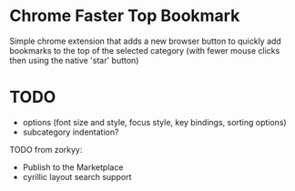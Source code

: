Chrome Faster Top Bookmark
======================

Simple chrome extension that adds a new browser button to quickly add bookmarks to the top of the selected category (with fewer mouse clicks then using the native 'star' button)

TODO
====

 - options (font size and style, focus style, key bindings, sorting options)
 - subcategory indentation?
 
 
 TODO from zorkyy:
 - Publish to the Marketplace
 - cyrillic layout search support
